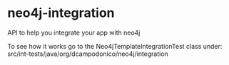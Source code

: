 neo4j-integration
=================

API to help you integrate your app with neo4j


To see how it works go to the Neo4jTemplateIntegrationTest class under: 
src/int-tests/java/org/dcampodonico/neo4j/integration